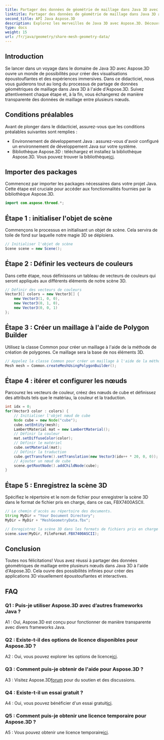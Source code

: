 ```yaml
---
title: Partager des données de géométrie de maillage dans Java 3D avec Aspose.3D
linktitle: Partager des données de géométrie de maillage dans Java 3D avec Aspose.3D
second_title: API Java Aspose.3D
description: Explorez les merveilles de Java 3D avec Aspose.3D. Découvrez comment partager facilement des données de géométrie de maillage entre les nœuds dans ce didacticiel complet.
type: docs
weight: 15
url: /fr/java/geometry/share-mesh-geometry-data/
---
```

## Introduction

Se lancer dans un voyage dans le domaine de Java 3D avec Aspose.3D ouvre un monde de possibilités pour créer des visualisations époustouflantes et des expériences immersives. Dans ce didacticiel, nous vous guiderons tout au long du processus de partage de données géométriques de maillage dans Java 3D à l'aide d'Aspose.3D. Suivez attentivement chaque étape et, à la fin, vous échangerez de manière transparente des données de maillage entre plusieurs nœuds.

## Conditions préalables

Avant de plonger dans le didacticiel, assurez-vous que les conditions préalables suivantes sont remplies :

- Environnement de développement Java : assurez-vous d'avoir configuré un environnement de développement Java sur votre système.
-  Bibliothèque Aspose.3D : téléchargez et installez la bibliothèque Aspose.3D. Vous pouvez trouver la bibliothèque[ici](https://releases.aspose.com/3d/java/).

## Importer des packages

Commencez par importer les packages nécessaires dans votre projet Java. Cette étape est cruciale pour accéder aux fonctionnalités fournies par la bibliothèque Aspose.3D.

```java
import com.aspose.threed.*;
```

## Étape 1 : initialiser l'objet de scène

Commençons le processus en initialisant un objet de scène. Cela servira de toile de fond sur laquelle notre magie 3D se déploiera.

```java
// Initialiser l'objet de scène
Scene scene = new Scene();
```

## Étape 2 : Définir les vecteurs de couleurs

Dans cette étape, nous définissons un tableau de vecteurs de couleurs qui seront appliqués aux différents éléments de notre scène 3D.

```java
// Définir des vecteurs de couleurs
Vector3[] colors = new Vector3[] {
    new Vector3(1, 0, 0),
    new Vector3(0, 1, 0),
    new Vector3(0, 0, 1)
};
```

## Étape 3 : Créer un maillage à l'aide de Polygon Builder

Utilisez la classe Common pour créer un maillage à l'aide de la méthode de création de polygones. Ce maillage sera la base de nos éléments 3D.

```java
// Appelez la classe Common pour créer un maillage à l'aide de la méthode de création de polygones pour définir l'instance de maillage
Mesh mesh = Common.createMeshUsingPolygonBuilder();
```

## Étape 4 : itérer et configurer les nœuds

Parcourez les vecteurs de couleur, créez des nœuds de cube et définissez des attributs tels que le matériau, la couleur et la traduction.

```java
int idx = 0;
for(Vector3 color : colors) {
    // Initialiser l'objet nœud de cube
    Node cube = new Node("cube");
    cube.setEntity(mesh);
    LambertMaterial mat = new LambertMaterial();
    // Définir la couleur
    mat.setDiffuseColor(color);
    // Définir le matériel
    cube.setMaterial(mat);
    // Définir la traduction
    cube.getTransform().setTranslation(new Vector3(idx++ * 20, 0, 0));
    // Ajouter un nœud de cube
    scene.getRootNode().addChildNode(cube);
}
```

## Étape 5 : Enregistrez la scène 3D

Spécifiez le répertoire et le nom de fichier pour enregistrer la scène 3D dans le format de fichier pris en charge, dans ce cas, FBX7400ASCII.

```java
// Le chemin d'accès au répertoire des documents.
String MyDir = "Your Document Directory";
MyDir = MyDir + "MeshGeometryData.fbx";

// Enregistrez la scène 3D dans les formats de fichiers pris en charge
scene.save(MyDir, FileFormat.FBX7400ASCII);
```

## Conclusion

Toutes nos félicitations! Vous avez réussi à partager des données géométriques de maillage entre plusieurs nœuds dans Java 3D à l'aide d'Aspose.3D. Cela ouvre des possibilités infinies pour créer des applications 3D visuellement époustouflantes et interactives.

## FAQ

### Q1 : Puis-je utiliser Aspose.3D avec d’autres frameworks Java ?

A1 : Oui, Aspose.3D est conçu pour fonctionner de manière transparente avec divers frameworks Java.

### Q2 : Existe-t-il des options de licence disponibles pour Aspose.3D ?

 A2 : Oui, vous pouvez explorer les options de licence[ici](https://purchase.aspose.com/buy).

### Q3 : Comment puis-je obtenir de l'aide pour Aspose.3D ?

 A3 : Visitez Aspose.3D[forum](https://forum.aspose.com/c/3d/18) pour du soutien et des discussions.

### Q4 : Existe-t-il un essai gratuit ?

 A4 : Oui, vous pouvez bénéficier d'un essai gratuit[ici](https://releases.aspose.com/).

### Q5 : Comment puis-je obtenir une licence temporaire pour Aspose.3D ?

 A5 : Vous pouvez obtenir une licence temporaire[ici](https://purchase.aspose.com/temporary-license/).